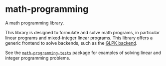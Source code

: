 # math-programming

A math programming library.

This library is designed to formulate and solve math programs, in
particular linear programs and mixed-integer linear programs. This
library offers a generic frontend to solve backends, such as the [GLPK
backend](../math-programming-glpk/README.md).

See the
[`math-programming-tests`](../math-programming-tests/README.md)
package for examples of solving linear and integer programming problems.

